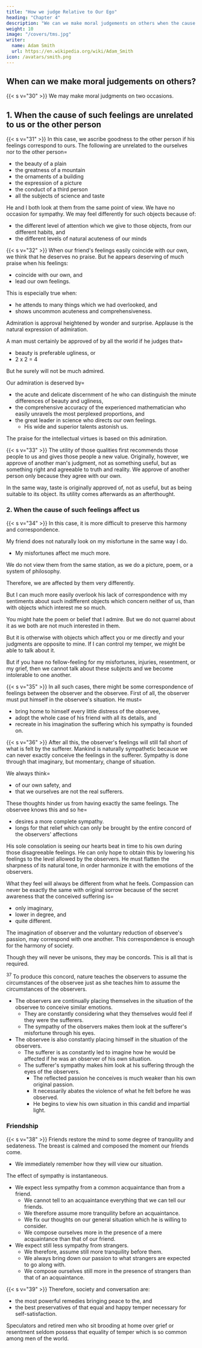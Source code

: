 ```yaml
---
title: "How we judge Relative to Our Ego"
heading: "Chapter 4"
description: "We can we make moral judgements on others when the cause of such feelings affect us or people not us"
weight: 10
image: "/covers/tms.jpg"
writer:
  name: Adam Smith
  url: https://en.wikipedia.org/wiki/Adam_Smith
icon: /avatars/smith.png
---
```




## When can we make moral judgements on others?

{{< s v="30" >}} We may make moral judgments on two occasions.


## 1. When the cause of such feelings are unrelated to us or the other person

{{< s v="31" >}} In this case, we ascribe goodness to the other person if his feelings correspond to ours. The following are unrelated to the ourselves nor to the other person= 
- the beauty of a plain
- the greatness of a mountain
- the ornaments of a building
- the expression of a picture
- the conduct of a third person
- all the subjects of science and taste

He and I both look at them from the same point of view. We have no occasion for sympathy. We may feel differently for such objects because of: 
- the different level of attention which we give to those objects, from our different habits, and
- the different levels of natural acuteness of our minds


{{< s v="32" >}} When our friend's feelings easily coincide with our own, we think that he deserves no praise. But he appears deserving of much praise when his feelings:
- coincide with our own, and
- lead our own feelings.

This is especially true when:
- he attends to many things which we had overlooked, and
- shows uncommon acuteness and comprehensiveness.

Admiration is approval heightened by wonder and surprise. Applause is the natural expression of admiration.

A man must certainly be approved of by all the world if he judges that= 
- beauty is preferable ugliness, or
- 2 x 2 = 4

But he surely will not be much admired.

Our admiration is deserved by= 
- the acute and delicate discernment of he who can distinguish the minute differences of beauty and ugliness,
- the comprehensive accuracy of the experienced mathematician who easily unravels the most perplexed proportions, and
- the great leader in science who directs our own feelings.
  - His wide and superior talents astonish us.

The praise for the intellectual virtues is based on this admiration.


{{< s v="33" >}} The utility of those qualities first recommends those people to us and gives those people a new value. Originally, however, we approve of another man's judgment, not as something useful, but as something right and agreeable to truth and reality. We approve of another person only because they agree with our own.

In the same way, taste is originally approved of, not as useful, but as being suitable to its object. Its utility comes afterwards as an afterthought.



### 2. When the cause of such feelings affect us

{{< s v="34" >}} In this case, it is more difficult to preserve this harmony and correspondence. 

My friend does not naturally look on my misfortune in the same way I do.
- My misfortunes affect me much more. 

We do not view them from the same station, as we do a picture, poem, or a system of philosophy.

Therefore, we are affected by them very differently.

But I can much more easily overlook his lack of correspondence with my sentiments about such indifferent objects which concern neither of us, than with objects which interest me so much.

You might hate the poem or belief that I admire. But we do not quarrel about it as we both are not much interested in them.

But it is otherwise with objects which affect you or me directly and your judgments are opposite to mine. If I can control my temper, we might be able to talk about it.

But if you have no fellow-feeling for my misfortunes, injuries, resentment, or my grief, then we cannot talk about these subjects and we become intolerable to one another.

<!-- I can neither support your company, nor you mine.
You are confounded at my violence and passion.
I am enraged at your cold insensibility and lack of feeling.
 -->


{{< s v="35" >}} In all such cases, there might be some correspondence of feelings between the observer and the observee. First of all, the observer must put himself in the observee's situation. He must= 
- bring home to himself every little distress of the observee,
- adopt the whole case of his friend with all its details, and
- recreate in his imagination the suffering which his sympathy is founded on.


{{< s v="36" >}} After all this, the observer's feelings will still fall short of what is felt by the sufferer. Mankind is naturally sympathetic because we can never exactly conceive the feelings in the sufferer. Sympathy is done through that imaginary, but momentary, change of situation.

We always think= 
- of our own safety, and
- that we ourselves are not the real sufferers.

These thoughts hinder us from having exactly the same feelings. The observee knows this and so he= 
- desires a more complete sympathy.
- longs for that relief which can only be brought by the entire concord of the observers' affections

His sole consolation is seeing our hearts beat in time to his own during those disagreeable feelings. He can only hope to obtain this by lowering his feelings to the level allowed by the observers. He must flatten the sharpness of its natural tone, in order harmonize it with the emotions of the observers.

What they feel will always be different from what he feels. Compassion can never be exactly the same with original sorrow because of the secret awareness that the conceived suffering is= 
- only imaginary,
- lower in degree, and
- quite different.

The imagination of observer and the voluntary reduction of observee's passion, may correspond with one another.
This correspondence is enough for the harmony of society. 

Though they will never be unisons, they may be concords. This is all that is required.


<sup>37</sup> To produce this concord, nature teaches the observers to assume the circumstances of the observee just as she teaches him to assume the circumstances of the observers.

- The observers are continually placing themselves in the situation of the observee to conceive similar emotions.
  - They are constantly considering what they themselves would feel if they were the sufferers. 
  - The sympathy of the observers makes them look at the sufferer's misfortune through his eyes.
- The observee is also constantly placing himself in the situation of the observers.
  - The sufferer is as constantly led to imagine how he would be affected if he was an observer of his own situation.
  - The sufferer's sympathy makes him look at his suffering through the eyes of the observers.
    - The reflected passion he conceives is much weaker than his own original passion.
    - It necessarily abates the violence of what he felt before he was observed.
    - He begins to view his own situation in this candid and impartial light.


### Friendship

{{< s v="38" >}} Friends restore the mind to some degree of tranquility and sedateness. The breast is calmed and composed the moment our friends come.
- We immediately remember how they will view our situation.

The effect of sympathy is instantaneous.
- We expect less sympathy from a common acquaintance than from a friend.
  - We cannot tell to an acquaintance everything that we can tell our friends.
  - We therefore assume more tranquility before an acquaintance.
  - We fix our thoughts on our general situation which he is willing to consider.
  - We compose ourselves more in the presence of a mere acquaintance than that of our friend.
- We expect still less sympathy from strangers.
  - We therefore, assume still more tranquility before them.
  - We always bring down our passion to what strangers are expected to go along with.
  - We compose ourselves still more in the presence of strangers than that of an acquaintance.


{{< s v="39" >}} Therefore, society and conversation are:
- the most powerful remedies bringing peace to the, and
- the best preservatives of that equal and happy temper necessary for self-satisfaction.

Speculators and retired men who sit brooding at home over grief or resentment seldom possess that equality of temper which is so common among men of the world.
